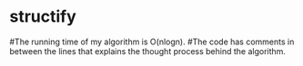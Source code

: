 # structify

#The running time of my algorithm is O(nlogn).
#The code has comments in between the lines that explains the thought process behind the algorithm.
